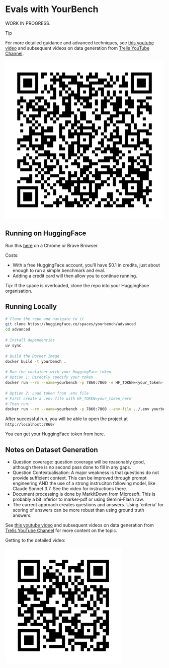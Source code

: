 # Evals with YourBench

WORK IN PROGRESS.

>[!TIP]
>For more detailed guidance and advanced techniques, see [this youtube video](https://youtu.be/cO_MA1JjCZ0) and subsequent videos on data generation from [Trelis YouTube Channel](https://youtube.com/@TrelisResearch).

![Setup Instructions](image.png)

## Running on HuggingFace
Run this [here](https://huggingface.co/spaces/yourbench/advanced) on a Chrome or Brave Browser.

Costs:
- With a free HuggingFace account, you'll have $0.1 in credits, just about enough to run a simple benchmark and eval.
- Adding a credit card will then allow you to continue running.

Tip: If the space is overloaded,  clone the repo into your HuggingFace organisation.

## Running Locally

```bash
# Clone the repo and navigate to it
git clone https://huggingface.co/spaces/yourbench/advanced
cd advanced

# Install dependencies
uv sync

# Build the Docker image
docker build -t yourbench .

# Run the container with your HuggingFace token
# Option 1: Directly specify your token
docker run --rm --name=yourbench -p 7860:7860 -e HF_TOKEN=<your_token> yourbench

# Option 2: Load token from .env file
# First create a .env file with HF_TOKEN=your_token_here
# Then run:
docker run --rm --name=yourbench -p 7860:7860 --env-file ../.env yourbench
```

After successful run, you will be able to open the project at `http://localhost:7860/`

You can get your HuggingFace token from [here](https://huggingface.co/settings/tokens).

## Notes on Dataset Generation
- Question coverage: question coverage will be reasonably good, although there is no second pass done to fill in any gaps.
- Question Contextualisation: A major weakness is that questions do not provide sufficient context. This can be improved through prompt engineering AND the use of a strong instruciton following model, like Claude Sonnet 3.7. See the video for instructions there.
- Document processing is done by MarkItDown from Microsoft. This is probably a bit inferior to marker-pdf or using Gemini-Flash raw.
- The current approach creates questions and answers. Using 'criteria' for scoring of answers can be more robust than using ground truth answers.

See [this youtube video](https://youtu.be/cO_MA1JjCZ0) and subsequent videos on data generation from [Trelis YouTube Channel](https://youtube.com/@TrelisResearch) for more content on the topic.

Getting to the detailed video:

![Detailed video](youtube_cO_MA1JjCZ0_qr.png)
